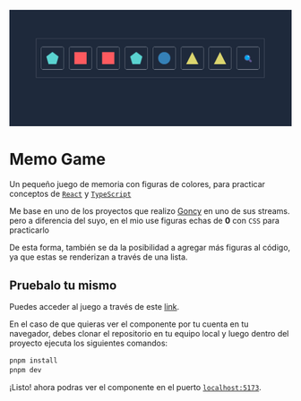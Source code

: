![Screenshot](src/assets/images/ss.png 'Screenshot')

# Memo Game

Un pequeño juego de memoria con figuras de colores, para practicar conceptos de [`React`](https://es.react.dev/) y [`TypeScript`](https://www.typescriptlang.org/)

Me base en uno de los proyectos que realizo [Goncy](https://github.com/goncy) en uno de sus streams. pero a diferencia del suyo, en el mio use figuras echas de **0** con `CSS` para practicarlo 

De esta forma, también se da la posibilidad a agregar más figuras al código, ya que estas se renderizan a través de una lista.

## Pruebalo tu mismo

Puedes acceder al juego a través de este [link](https://memo-game-rust.vercel.app/).

En el caso de que quieras ver el componente por tu cuenta en tu navegador, debes clonar el repositorio en tu equipo local y luego dentro del proyecto ejecuta los siguientes comandos:

```sh
pnpm install 
pnpm dev
```

¡Listo! ahora podras ver el componente en el puerto [`localhost:5173`](http://localhost:5173/).
